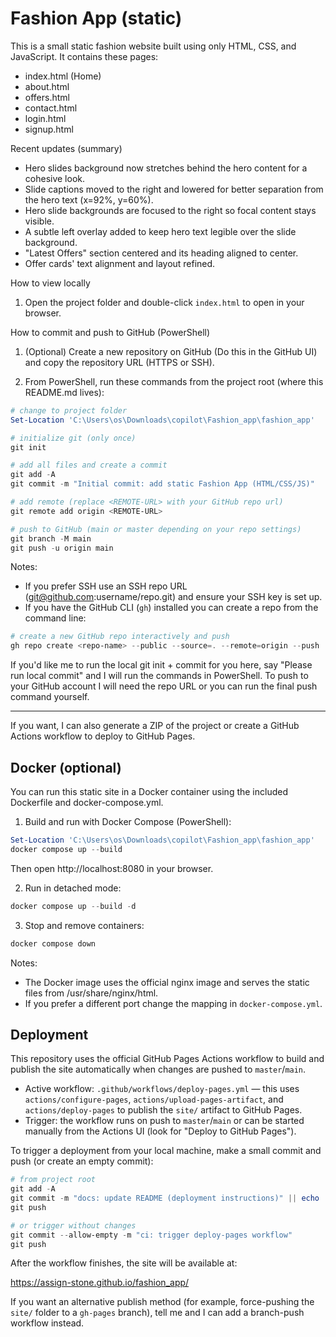 # Fashion App (static)

This is a small static fashion website built using only HTML, CSS, and JavaScript. It contains these pages:

- index.html (Home)
- about.html
- offers.html
- contact.html
- login.html
- signup.html

Recent updates (summary)
- Hero slides background now stretches behind the hero content for a cohesive look.
- Slide captions moved to the right and lowered for better separation from the hero text (x=92%, y=60%).
- Hero slide backgrounds are focused to the right so focal content stays visible.
- A subtle left overlay added to keep hero text legible over the slide background.
- "Latest Offers" section centered and its heading aligned to center.
- Offer cards' text alignment and layout refined.

How to view locally

1. Open the project folder and double-click `index.html` to open in your browser.

How to commit and push to GitHub (PowerShell)

1. (Optional) Create a new repository on GitHub (Do this in the GitHub UI) and copy the repository URL (HTTPS or SSH).

2. From PowerShell, run these commands from the project root (where this README.md lives):

```powershell
# change to project folder
Set-Location 'C:\Users\os\Downloads\copilot\Fashion_app\fashion_app'

# initialize git (only once)
git init

# add all files and create a commit
git add -A
git commit -m "Initial commit: add static Fashion App (HTML/CSS/JS)"

# add remote (replace <REMOTE-URL> with your GitHub repo url)
git remote add origin <REMOTE-URL>

# push to GitHub (main or master depending on your repo settings)
git branch -M main
git push -u origin main
```

Notes:
- If you prefer SSH use an SSH repo URL (git@github.com:username/repo.git) and ensure your SSH key is set up.
- If you have the GitHub CLI (`gh`) installed you can create a repo from the command line:

```powershell
# create a new GitHub repo interactively and push
gh repo create <repo-name> --public --source=. --remote=origin --push
```

If you'd like me to run the local git init + commit for you here, say "Please run local commit" and I will run the commands in PowerShell. To push to your GitHub account I will need the repo URL or you can run the final push command yourself.

---

If you want, I can also generate a ZIP of the project or create a GitHub Actions workflow to deploy to GitHub Pages.

Docker (optional)
------------------
You can run this static site in a Docker container using the included Dockerfile and docker-compose.yml.

1. Build and run with Docker Compose (PowerShell):

```powershell
Set-Location 'C:\Users\os\Downloads\copilot\Fashion_app\fashion_app'
docker compose up --build
```

Then open http://localhost:8080 in your browser.

2. Run in detached mode:

```powershell
docker compose up --build -d
```

3. Stop and remove containers:

```powershell
docker compose down
```

Notes:
- The Docker image uses the official nginx image and serves the static files from /usr/share/nginx/html.
- If you prefer a different port change the mapping in `docker-compose.yml`.


Deployment
----------

This repository uses the official GitHub Pages Actions workflow to build and publish the site automatically when changes are pushed to `master`/`main`.

- Active workflow: `.github/workflows/deploy-pages.yml` — this uses `actions/configure-pages`, `actions/upload-pages-artifact`, and `actions/deploy-pages` to publish the `site/` artifact to GitHub Pages.
- Trigger: the workflow runs on push to `master`/`main` or can be started manually from the Actions UI (look for "Deploy to GitHub Pages").

To trigger a deployment from your local machine, make a small commit and push (or create an empty commit):

```powershell
# from project root
git add -A
git commit -m "docs: update README (deployment instructions)" || echo 'no changes'
git push

# or trigger without changes
git commit --allow-empty -m "ci: trigger deploy-pages workflow"
git push
```

After the workflow finishes, the site will be available at:

https://assign-stone.github.io/fashion_app/

If you want an alternative publish method (for example, force-pushing the `site/` folder to a `gh-pages` branch), tell me and I can add a branch-push workflow instead.


